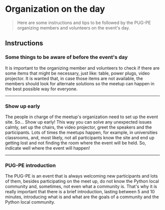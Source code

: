 # Organization on the day

>Here are some instructions and tips to be followed by the PUG-PE organizing members and volunteers on the event's day.

## Instructions

### Some things to be aware of before the event's day

It is important to the organizing member and volunteers to check if there are some items that might be necessary, just like: table, power plugs, video projector. It is wanted that, in case those items are not available, the members should look for alternate solutions so the meetup can happen in the best possible way for everyone.

---

### Show up early

The people in charge of the meetup's organization need to set up the event site. So... Show up early! This way you can solve any unexpected issues calmly, set up the chairs, the video projector, greet the speakers and the participants.
Lots of times the meetups happen, for example, in universities classrooms, and, most likely, not all participants know the site and end up getting lost and not finding the room where the event will be held. So, indicate well where the event will happen!

---

### PUG-PE introduction

The PUG-PE is an event that is always welcoming new participants and lots of them, besides participating on the meet up, do not know the Python local community and, sometimes, not even what a community is. That's why it is really important that there is a brief introduction, lasting between 5 and 10 minutes, introducing what is and what are the goals of a community and the Python local community.
